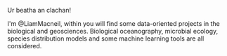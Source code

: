 Ur beatha an clachan!

I'm @LiamMacneil, within you will find some data-oriented projects in the biological and geosciences. Biological oceanography, microbial ecology, species distribution models and some machine learning tools are all considered.  



<!---
LiamMacNeil/LiamMacNeil is a ✨ special ✨ repository because its `README.md` (this file) appears on your GitHub profile.
You can click the Preview link to take a look at your changes.
--->
